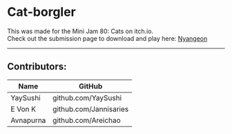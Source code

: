# Cat-borgler

This was made for the Mini Jam 80: Cats on itch.io. \
Check out the submission page to download and play here: [Nyangeon](https://hawtori.itch.io/nyangeon) 

***
## Contributors: 
| Name | GitHub |
|------|--------|
| YaySushi | github.com/YaySushi |
| E Von K | github.com/Jannisaries |
| Avnapurna | github.com/Areichao |
